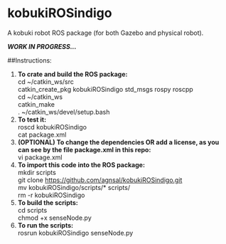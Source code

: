 # kobukiROSindigo
A kobuki robot ROS package (for both Gazebo and physical robot).


***WORK IN PROGRESS...***

##Instructions:
1. **To crate and build the ROS package:** \
  cd ~/catkin_ws/src \
  catkin_create_pkg kobukiROSindigo std_msgs rospy roscpp \
  cd ~/catkin_ws \
  catkin_make \
  . ~/catkin_ws/devel/setup.bash
2. **To test it:** \
  roscd kobukiROSindigo \
  cat package.xml
3. **(OPTIONAL) To change the dependencies OR add a license, as you can see by the file package.xml in this repo:** \
  vi package.xml
4. **To import this code into the ROS package:** \
  mkdir scripts \
  git clone https://github.com/agnsal/kobukiROSindigo.git \
  mv kobukiROSindigo/scripts/* scripts/ \
  rm -r kobukiROSindigo 
5. **To build the scripts:** \
  cd scripts \
  chmod +x senseNode.py 
6. **To run the scripts:** \
  rosrun kobukiROSindigo senseNode.py
